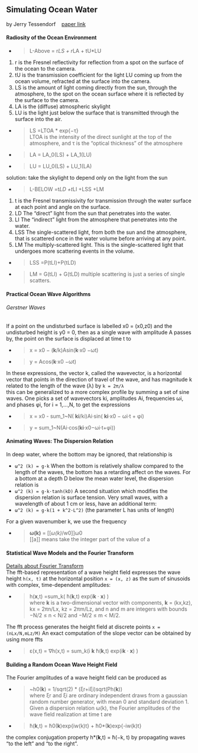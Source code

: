 ## Simulating Ocean Water
by Jerry Tessendorf &nbsp;&nbsp;&nbsp;[paper link](http://citeseerx.ist.psu.edu/viewdoc/download?doi=10.1.1.161.9102&rep=rep1&type=pdf)  
#### Radiosity of the Ocean Environment
- > L-Above = r*LS + r*LA + tU*LU
1. r is the Fresnel reflectivity for reflection from a spot on the surface of the ocean to the camera.
2. tU is the transmission coefficient for the light LU coming up from the ocean volume, refracted at the surface into the camera.
3. LS is the amount of light coming directly from the sun, through the atmosphere, to the spot on the ocean surface where it is reflected by the surface to the camera.
4. LA is the (diffuse) atmospheric skylight
5. LU is the light just below the surface that is transmitted through
the surface into the air.

- > LS =LTOA * exp{−τ}  
LTOA is the intensity of the direct sunlight at the top of the atmosphere, and τ is the “optical thickness” of the atmosphere
- > LA = LA_0(LS) + LA_1(LU)
- > LU = LU_0(LS) + LU_1(LA)  

solution: take the skylight to depend only on the light from the sun

- > L-BELOW =t*LD +t*LI +LSS +LM
1. t is the Fresnel transmissivity for transmission through the water surface at each point and angle on the surface.
2. LD The “direct” light from the sun that penetrates into the water.
3. LI The “indirect” light from the atmosphere that penetrates into
the water.
4. LSS The single-scattered light, from both the sun and the atmosphere, that is scattered once in the water volume before arriving at any point.
5. LM The multiply-scattered light. This is the single-scattered light that undergoes more scattering events in the volume.

- > LSS =P(tLI)+P(tLD)
- > LM = G(tLI) + G(tLD)
multiple scattering is just a series of single scatters.

#### Practical Ocean Wave Algorithms
###### Gerstner Waves
If a point on the undisturbed surface is labelled x0 = (x0,z0) and the undisturbed height is y0 = 0, then as a single wave with amplitude A passes by, the point on the surface is displaced at time t to
- > x = x0 − (**k**/k)Asin(**k**·x0 −ωt)
- > y = Acos(**k**·x0 −ωt)  

In these expressions, the vector k, called the wavevector, is a horizontal vector that points in the direction of travel of the wave, and has magnitude k related to the length of the wave (λ) by `k = 2π/λ`  
this can be generalized to a more complex profile by summing a set of sine waves. One picks a set of wavevectors ki, amplitudes Ai, frequencies ωi, and phases φi, for i = 1,...,N, to get the expressions
- > x = x0 - sum_1~N( **ki**/ki)Ai·sin( **ki**·x0 − ωi·t + φi)
- > y = sum_1~N(Ai·cos(**ki**·x0−ωi·t+φi))

#### Animating Waves: The Dispersion Relation
In deep water, where the bottom may be ignored, that relationship is
- `ω^2 (k) = g·k`
When the bottom is relatively shallow compared to the length of the waves, the bottom has a retarding affect on the waves. For a bottom at a depth D below the mean water level, the dispersion relation is
- `ω^2 (k) = g·k·tanh(kD)`
A second situation which modifies the dispersion relation is surface tension. Very small waves, with a wavelength of about 1 cm or less, have an additional term:
- `ω^2 (k) = g·k(1 + k^2·L^2)` (the parameter L has units of length)

For a given wavenumber k, we use the frequency
- > **ω(k)** = [[_ω(k)_/w0]]ω0  
[[a]] means take the integer part of the value of a

#### Statistical Wave Models and the Fourier Transform
[Details about Fourier Transform](doc/FFT.md)  
The fft-based representation of a wave height field expresses the wave height `h(x, t)` at the horizontal position `x = (x, z)` as the sum of sinusoids with complex, time-dependent amplitudes:
- > h(**x**,t) =sum_k( ̃h(**k**,t) exp(i**k** · **x**) )  
where **k** is a two-dimensional vector with components, **k** = (kx,kz), kx = 2πn/Lx, kz = 2πm/Lz, and n and m are integers with bounds −N/2 ≤ n < N/2 and −M/2 ≤ m < M/2.

The fft process generates the height field at discrete points `x = (nLx/N,mLz/M)`
An exact computation of the slope vector can be obtained by using more ffts   
- > ε(x,t) = ∇h(x,t) = sum_k(i **k** ̃h(**k**,t) exp(i**k** · **x**) )

#### Building a Random Ocean Wave Height Field
The Fourier amplitudes of a wave height field can be produced as
- > ~h0(**k**) = 1/sqrt(2) * (ξr+iξi)sqrt(Ph(**k**))  
where ξr and ξi are ordinary independent draws from a gaussian random number generator, with mean 0 and standard deviation 1.  
Given a dispersion relation ω(k), the Fourier amplitudes of the wave field realization at time t are
- > ̃h(**k**,t) = ̃h0(**k**)exp{iw(k)t} + ̃h0\*(**k**)exp{-iw(k)t}  

the complex conjugation property h\*(**k**,t) = ̃h(−k, t) by propagating waves “to the left” and “to the right”.
